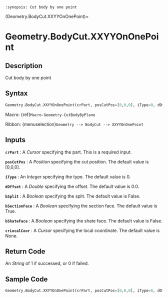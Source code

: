 ```{module} Geometry.BodyCut.XXYYOnOnePoint()
:synopsis: Cut body by one point
```

(Geometry.BodyCut.XXYYOnOnePoint)=

# Geometry.BodyCut.XXYYOnOnePoint

## Description

Cut body by one point

## Syntax

```python
Geometry.BodyCut.XXYYOnOnePoint(crPart, posCutPos=[0,0,0], iType=0, dOffset=0.0, bSplit=False, bSectionFace=True, bShateFace=False, crLocalCoor=None)
```

Macro: {ref}`Macro-Geometry-CutBodyByPlane`

Ribbon: {menuselection}`Geometry --> BodyCut --> XXYYOnOnePoint`

## Inputs

**`crPart`**
: A _Cursor_ specifying the part. This is a required input.

**`posCutPos`**
: A _Position_ specifying the cut position. The default value is [0,0,0].

**`iType`**
: An _Integer_ specifying the type. The default value is 0.

**`dOffset`**
: A _Double_ specifying the offset. The default value is 0.0.

**`bSplit`**
: A _Boolean_ specifying the split. The default value is False.

**`bSectionFace`**
: A _Boolean_ specifying the section face. The default value is True.

**`bShateFace`**
: A _Boolean_ specifying the shate face. The default value is False.

**`crLocalCoor`**
: A _Cursor_ specifying the local coordinate. The default value is None.

## Return Code

An _String_ of 1 if successed, or 0 if failed.

## Sample Code

```python
Geometry.BodyCut.XXYYOnOnePoint(crPart, posCutPos=[0,0,0], iType=0, dOffset=0.0, bSplit=False, bSectionFace=True, bShateFace=False, crLocalCoor=None)
```
